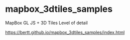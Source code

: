 # mapbox_3dtiles_samples

MapBox GL JS + 3D Tiles Level of detail

https://bertt.github.io/mapbox_3dtiles_samples/index.html
